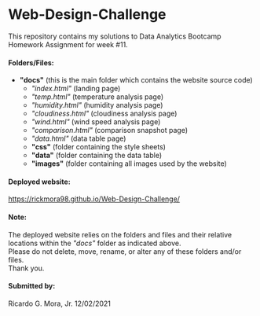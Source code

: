 # Web-Design-Challenge 

This repository contains my solutions to Data Analytics Bootcamp Homework Assignment for week #11.

#### Folders/Files:

+ **"docs"** (this is the main folder which contains the website source code) <br>
	- *"index.html"* (landing page) <br>
	- *"temp.html"* (temperature analysis page) <br>
	- *"humidity.html"* (humidity analysis page) <br>
	- *"cloudiness.html"* (cloudiness analysis page) <br>
	- *"wind.html"* (wind speed analysis page) <br>
	- *"comparison.html"* (comparison snapshot page) <br>
	- *"data.html"* (data table page) <br>
	- **"css"** (folder containing the style sheets) <br>
	- **"data"** (folder containing the data table) <br>
	- **"images"** (folder containing all images used by the website) <br>
	
#### Deployed website: <br>

https://rickmora98.github.io/Web-Design-Challenge/ <br>

#### Note: <br>

The deployed website relies on the folders and files and their relative locations within the *"docs"* folder as indicated above. <br>
Please do not delete, move, rename, or alter any of these folders and/or files. <br>
Thank you. <br>

#### Submitted by: <br>
 Ricardo G. Mora, Jr.  12/02/2021
 
